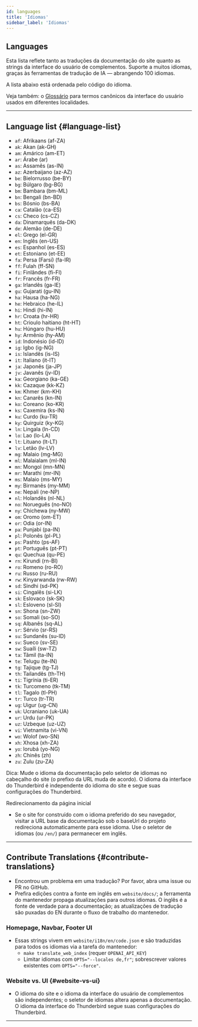 ```yaml
---
id: languages
title: 'Idiomas'
sidebar_label: 'Idiomas'
---
```


## Languages

Esta lista reflete tanto as traduções da documentação do site quanto as strings da interface do usuário de complementos.
Suporte a muitos idiomas, graças às ferramentas de tradução de IA — abrangendo 100 idiomas.

A lista abaixo está ordenada pelo código do idioma.

Veja também: o [Glossário](glossary) para termos canônicos da interface do usuário usados em diferentes localidades.

---

## Language list {#language-list}

- `af`: Afrikaans (af-ZA)
- `ak`: Akan (ak-GH)
- `am`: Amárico (am-ET)
- `ar`: Árabe (ar)
- `as`: Assamês (as-IN)
- `az`: Azerbaijano (az-AZ)
- `be`: Bielorrusso (be-BY)
- `bg`: Búlgaro (bg-BG)
- `bm`: Bambara (bm-ML)
- `bn`: Bengali (bn-BD)
- `bs`: Bósnio (bs-BA)
- `ca`: Catalão (ca-ES)
- `cs`: Checo (cs-CZ)
- `da`: Dinamarquês (da-DK)
- `de`: Alemão (de-DE)
- `el`: Grego (el-GR)
- `en`: Inglês (en-US)
- `es`: Espanhol (es-ES)
- `et`: Estoniano (et-EE)
- `fa`: Persa (Farsi) (fa-IR)
- `ff`: Fulah (ff-SN)
- `fi`: Finlândes (fi-FI)
- `fr`: Francês (fr-FR)
- `ga`: Irlandês (ga-IE)
- `gu`: Gujarati (gu-IN)
- `ha`: Hausa (ha-NG)
- `he`: Hebraico (he-IL)
- `hi`: Hindi (hi-IN)
- `hr`: Croata (hr-HR)
- `ht`: Crioulo haitiano (ht-HT)
- `hu`: Húngaro (hu-HU)
- `hy`: Armênio (hy-AM)
- `id`: Indonésio (id-ID)
- `ig`: Igbo (ig-NG)
- `is`: Islandês (is-IS)
- `it`: Italiano (it-IT)
- `ja`: Japonês (ja-JP)
- `jv`: Javanês (jv-ID)
- `ka`: Georgiano (ka-GE)
- `kk`: Cazaque (kk-KZ)
- `km`: Khmer (km-KH)
- `kn`: Canarês (kn-IN)
- `ko`: Coreano (ko-KR)
- `ks`: Caxemira (ks-IN)
- `ku`: Curdo (ku-TR)
- `ky`: Quirguiz (ky-KG)
- `ln`: Lingala (ln-CD)
- `lo`: Lao (lo-LA)
- `lt`: Lituano (lt-LT)
- `lv`: Letão (lv-LV)
- `mg`: Malaio (mg-MG)
- `ml`: Malaialam (ml-IN)
- `mn`: Mongol (mn-MN)
- `mr`: Marathi (mr-IN)
- `ms`: Malaio (ms-MY)
- `my`: Birmanês (my-MM)
- `ne`: Nepali (ne-NP)
- `nl`: Holandês (nl-NL)
- `no`: Norueguês (no-NO)
- `ny`: Chichewa (ny-MW)
- `om`: Oromo (om-ET)
- `or`: Odia (or-IN)
- `pa`: Punjabi (pa-IN)
- `pl`: Polonês (pl-PL)
- `ps`: Pashto (ps-AF)
- `pt`: Português (pt-PT)
- `qu`: Quechua (qu-PE)
- `rn`: Kirundi (rn-BI)
- `ro`: Romeno (ro-RO)
- `ru`: Russo (ru-RU)
- `rw`: Kinyarwanda (rw-RW)
- `sd`: Sindhi (sd-PK)
- `si`: Cingalês (si-LK)
- `sk`: Eslovaco (sk-SK)
- `sl`: Esloveno (sl-SI)
- `sn`: Shona (sn-ZW)
- `so`: Somali (so-SO)
- `sq`: Albanês (sq-AL)
- `sr`: Sérvio (sr-RS)
- `su`: Sundanês (su-ID)
- `sv`: Sueco (sv-SE)
- `sw`: Suaíli (sw-TZ)
- `ta`: Tâmil (ta-IN)
- `te`: Telugu (te-IN)
- `tg`: Tajique (tg-TJ)
- `th`: Tailandês (th-TH)
- `ti`: Tigrínia (ti-ER)
- `tk`: Turcomeno (tk-TM)
- `tl`: Tagalo (tl-PH)
- `tr`: Turco (tr-TR)
- `ug`: Uigur (ug-CN)
- `uk`: Ucraniano (uk-UA)
- `ur`: Urdu (ur-PK)
- `uz`: Uzbeque (uz-UZ)
- `vi`: Vietnamita (vi-VN)
- `wo`: Wolof (wo-SN)
- `xh`: Xhosa (xh-ZA)
- `yo`: Iorubá (yo-NG)
- `zh`: Chinês (zh)
- `zu`: Zulu (zu-ZA)

Dica: Mude o idioma da documentação pelo seletor de idiomas no cabeçalho do site (o prefixo da URL muda de acordo). O idioma da interface do Thunderbird é independente do idioma do site e segue suas configurações do Thunderbird.

Redirecionamento da página inicial

- Se o site for construído com o idioma preferido do seu navegador, visitar a URL base da documentação sob o baseUrl do projeto redireciona automaticamente para esse idioma. Use o seletor de idiomas (ou `/en/`) para permanecer em inglês.

---

## Contribute Translations {#contribute-translations}

- Encontrou um problema em uma tradução? Por favor, abra uma issue ou PR no GitHub.
- Prefira edições contra a fonte em inglês em `website/docs/`; a ferramenta do mantenedor propaga atualizações para outros idiomas.
  O inglês é a fonte de verdade para a documentação; as atualizações de tradução são puxadas do EN durante o fluxo de trabalho do mantenedor.

### Homepage, Navbar, Footer UI

- Essas strings vivem em `website/i18n/en/code.json` e são traduzidas para todos os idiomas via a tarefa do mantenedor:
  - `make translate_web_index` (requer `OPENAI_API_KEY`)
  - Limitar idiomas com `OPTS="--locales de,fr"`; sobrescrever valores existentes com `OPTS="--force"`.

### Website vs. UI {#website-vs-ui}

- O idioma do site e o idioma da interface do usuário de complementos são independentes; o seletor de idiomas altera apenas a documentação. O idioma da interface do Thunderbird segue suas configurações do Thunderbird.

---
